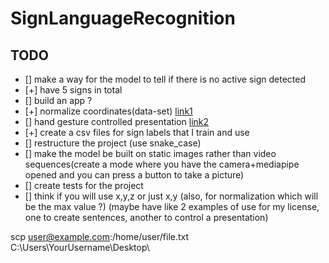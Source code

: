 # SignLanguageRecognition

## TODO

- [] make a way for the model to tell if there is no active sign detected
- [+] have 5 signs in total
- [] build an app ?
- [+] normalize coordinates(data-set) [link1](https://www.youtube.com/watch?v=a99p_fAr6e4)
- [] hand gesture controlled presentation [link2](https://www.youtube.com/watch?v=CKmAZss-T5Y)
- [+] create a csv files for sign labels that I train and use
- [] restructure the project (use snake_case)
- [] make the model be built on static images rather than video sequences(create a mode where you have the camera+mediapipe opened and you can press a button to take a picture)
- [] create tests for the project
- [] think if you will use x,y,z or just x,y (also, for normalization which will be the max value ?)
(maybe have like 2 examples of use for my license, one to create sentences, another to control a presentation)

scp user@example.com:/home/user/file.txt C:\Users\YourUsername\Desktop\